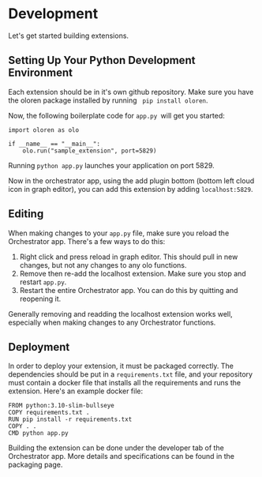 # Development 

Let's get started building extensions. 

## Setting Up Your Python Development Environment

Each extension should be in it's own github repository. Make sure you have the oloren package installed by running ` pip install oloren`. 

Now, the following boilerplate code for `app.py `will get you started: 

```
import oloren as olo

if __name__ == "__main__":
    olo.run("sample_extension", port=5829) 
```

Running `python app.py` launches your application on port 5829. 

Now in the orchestrator app, using the add plugin bottom (bottom left cloud icon in graph editor), you can add this extension by adding `localhost:5829`.

## Editing

When making changes to your `app.py` file, make sure you reload the Orchestrator app. There's a few ways to do this: 

1. Right click and press reload in graph editor. This should pull in new changes, but not any changes to any olo functions. 
2. Remove then re-add the localhost extension. Make sure you stop and restart `app.py`. 
3. Restart the entire Orchestrator app. You can do this by quitting and reopening it. 

Generally removing and readding the localhost extension works well, especially when making changes to any Orchestrator functions.

## Deployment

In order to deploy your extension, it must be packaged correctly. The dependencies should be put in a `requirements.txt` file, and your repository must contain a docker file that installs all the requirements and runs the extension. Here's an example docker file: 

```
FROM python:3.10-slim-bullseye
COPY requirements.txt .
RUN pip install -r requirements.txt
COPY . .
CMD python app.py
```

Building the extension can be done under the developer tab of the Orchestrator app. More details and specifications can be found in the packaging page.